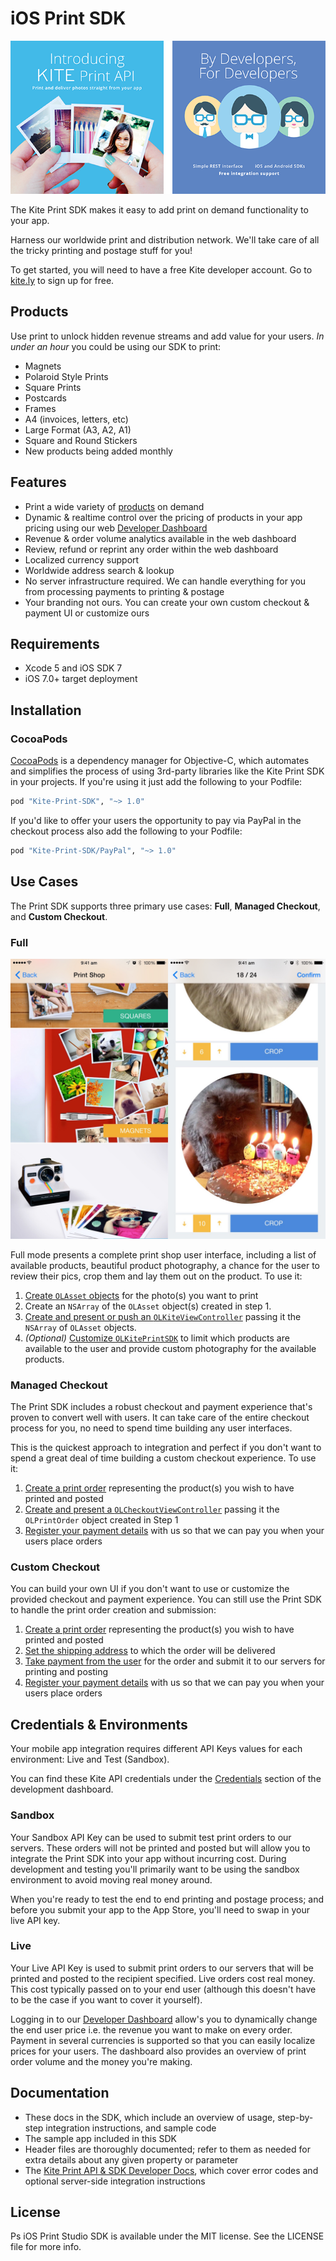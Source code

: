# iOS Print SDK

![Kite](docs/kite.png)

The Kite Print SDK makes it easy to add print on demand functionality to your app.

Harness our worldwide print and distribution network. We'll take care of all the tricky printing and postage stuff for you!

To get started, you will need to have a free Kite developer account. Go to [kite.ly](https://www.kite.ly) to sign up for free.

## Products

Use print to unlock hidden revenue streams and add value for your users. *In under an hour* you could be using our SDK to print:

- Magnets
- Polaroid Style Prints
- Square Prints
- Postcards
- Frames
- A4 (invoices, letters, etc)
- Large Format (A3, A2, A1)
- Square and Round Stickers
- New products being added monthly

## Features
- Print a wide variety of [products](#products) on demand
- Dynamic & realtime control over the pricing of products in your app pricing using our web [Developer Dashboard](https://www.kite.ly)
- Revenue & order volume analytics available in the web dashboard
- Review, refund or reprint any order within the web dashboard
- Localized currency support
- Worldwide address search & lookup
- No server infrastructure required. We can handle everything for you from processing payments to printing & postage
- Your branding not ours. You can create your own custom checkout & payment UI or customize ours

## Requirements

* Xcode 5 and iOS SDK 7
* iOS 7.0+ target deployment

## Installation
### CocoaPods

[CocoaPods](http://cocoapods.org) is a dependency manager for Objective-C, which automates and simplifies the process of using 3rd-party libraries like the Kite Print SDK in your projects. If you're using it just add the following to your Podfile:

```ruby
pod "Kite-Print-SDK", "~> 1.0"
```

If you'd like to offer your users the opportunity to pay via PayPal in the checkout process also add the following to your Podfile:

```ruby
pod "Kite-Print-SDK/PayPal", "~> 1.0"
```

## Use Cases

The Print SDK supports three primary use cases: **Full**, **Managed Checkout**, and **Custom Checkout**.

### Full

![Kite](docs/print-shop1.jpg)

Full mode presents a complete print shop user interface, including a list of available products, beautiful product photography, a chance for the user to review their pics, crop them and lay them out on the product. To use it:

1. [Create `OLAsset` objects](docs/create_asset_object.md) for the photo(s) you want to print
2. Create an `NSArray` of the `OLAsset` object(s) created in step 1.
3. [Create and present or push an `OLKiteViewController`](docs/OLKiteViewController.md) passing it the `NSArray` of `OLAsset` objects.
4. _(Optional)_ [Customize `OLKitePrintSDK`](docs/OLKitePrintSDK.md) to limit which products are available to the user and provide custom photography for the available products.

### Managed Checkout

The Print SDK includes a robust checkout and payment experience that's proven to convert well with users. It can take care of the entire checkout process for you, no need to spend time building any user interfaces.

This is the quickest approach to integration and perfect if you don't want to spend a great deal of time building a custom checkout experience.  To use it:

1. [Create a print order](docs/create_print_order.md) representing the product(s) you wish to have printed and posted
2. [Create and present a `OLCheckoutViewController`](docs/managed_checkout.md) passing it the `OLPrintOrder` object created in Step 1
3. [Register your payment details](https://www.kite.ly/accounts/billing/) with us so that we can pay you when your users place orders

### Custom Checkout
You can build your own UI if you don't want to use or customize the provided checkout and payment experience. You can still use the Print SDK to handle the print order creation and submission:

1. [Create a print order](docs/create_print_order.md) representing the product(s) you wish to have printed and posted
2. [Set the shipping address](docs/shipping.md) to which the order will be delivered
3. [Take payment from the user](docs/payment.md) for the order and submit it to our servers for printing and posting
4. [Register your payment details](https://www.kite.ly/accounts/billing/) with us so that we can pay you when your users place orders

## Credentials & Environments
Your mobile app integration requires different API Keys values for each environment: Live and Test (Sandbox).

You can find these Kite API credentials under the [Credentials](https://www.kite.ly/accounts/credentials/) section of the development dashboard.

### Sandbox

Your Sandbox API Key can be used to submit test print orders to our servers. These orders will not be printed and posted but will allow you to integrate the Print SDK into your app without incurring cost. During development and testing you'll primarily want to be using the sandbox environment to avoid moving real money around.

When you're ready to test the end to end printing and postage process; and before you submit your app to the App Store, you'll need to swap in your live API key.

### Live

Your Live API Key is used to submit print orders to our servers that will be printed and posted to the recipient specified. Live orders cost real money. This cost typically passed on to your end user (although this doesn't have to be the case if you want to cover it yourself).

Logging in to our [Developer Dashboard](https://www.kite.ly) allow's you to dynamically change the end user price i.e. the revenue you want to make on every order. Payment in several currencies is supported so that you can easily localize prices for your users. The dashboard also provides an overview of print order volume and the money you're making.

## Documentation

* These docs in the SDK, which include an overview of usage, step-by-step integration instructions, and sample code
* The sample app included in this SDK
* Header files are thoroughly documented; refer to them as needed for extra details about any given property or parameter
* The [Kite Print API & SDK Developer Docs](https://www.kite.ly/docs/1.1/), which cover error codes and optional server-side integration instructions

## License

Ps iOS Print Studio SDK is available under the MIT license. See the LICENSE file for more info.
